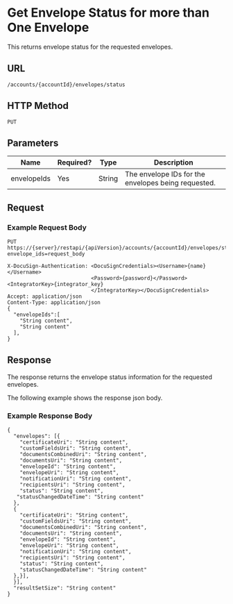 # Get Envelope Status for more than One Envelope

This returns envelope status for the requested envelopes.

## URL

    /accounts/{accountId}/envelopes/status

## HTTP Method

    PUT

## Parameters

|Name|Required?|Type|Description|
|----|---------|----|-----------|
|envelopeIds|Yes|String|The envelope IDs for the envelopes being requested.|

## Request

### Example Request Body

    PUT https://{server}/restapi/{apiVersion}/accounts/{accountId}/envelopes/status?envelope_ids=request_body
    
    X-DocuSign-Authentication: <DocuSignCredentials><Username>{name}</Username>
                               <Password>{password}</Password><IntegratorKey>{integrator_key}
                               </IntegratorKey></DocuSignCredentials>
    Accept: application/json
    Content-Type: application/json
    {
      "envelopeIds":[
        "String content",
        "String content"
      ],
    }

## Response

The response returns the envelope status information for the requested envelopes.

The following example shows the response json body.

### Example Response Body

    {
      "envelopes": [{
        "certificateUri": "String content",
        "customFieldsUri": "String content",
        "documentsCombinedUri": "String content",
        "documentsUri": "String content",
        "envelopeId": "String content",
        "envelopeUri": "String content",
        "notificationUri": "String content",
        "recipientsUri": "String content",
        "status": "String content",
       "statusChangedDateTime": "String content"
      },
      {
        "certificateUri": "String content",
        "customFieldsUri": "String content",
        "documentsCombinedUri": "String content",
        "documentsUri": "String content",
        "envelopeId": "String content",
        "envelopeUri": "String content",
        "notificationUri": "String content",
        "recipientsUri": "String content",
        "status": "String content",
        "statusChangedDateTime": "String content"
      },}],
      }],
      "resultSetSize": "String content"
    }
